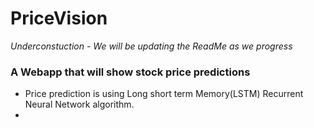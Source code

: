 # PriceVision

*Underconstuction - We will be updating the ReadMe as we progress*

### A Webapp that will show stock price predictions 
- Price prediction is using Long short term Memory(LSTM) Recurrent Neural Network algorithm. 
- 


